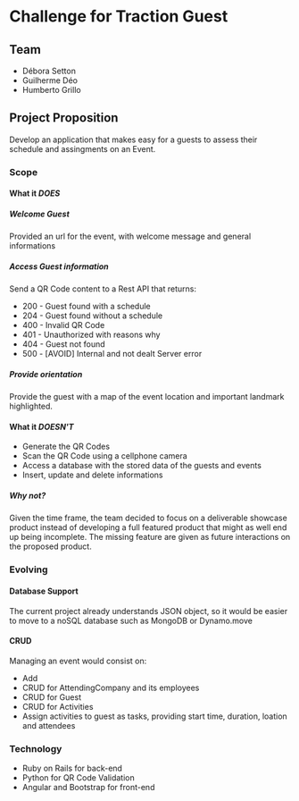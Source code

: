 # Challenge for Traction Guest
## Team
* Débora Setton
* Guilherme Déo
* Humberto Grillo
## Project Proposition
Develop an application that makes easy for a guests to assess their schedule
and assingments on an Event.
### Scope
#### What it *DOES*
##### Welcome Guest
Provided an url for the event, with welcome message and general informations
##### Access Guest information
Send a QR Code content to a Rest API that returns:
* 200 - Guest found with a schedule
* 204 - Guest found without a schedule
* 400 - Invalid QR Code
* 401 - Unauthorized with reasons why
* 404 - Guest not found
* 500 - [AVOID] Internal and not dealt Server error
##### Provide orientation
Provide the guest with a map of the event location and important landmark highlighted.
#### What it *DOESN'T*
* Generate the QR Codes
* Scan the QR Code using a cellphone camera
* Access a database with the stored data of the guests and events
* Insert, update and delete informations
##### Why not?
Given the time frame, the team decided to focus on a deliverable showcase
product instead of developing a full featured product that might as well
end up being incomplete.
The missing feature are given as future interactions on the proposed product.
### Evolving
#### Database Support
The current project already understands JSON object, so it would be easier to
move to a noSQL database such as MongoDB or Dynamo.move
#### CRUD
Managing an event would consist on:
* Add
* CRUD for AttendingCompany and its employees
* CRUD for Guest
* CRUD for Activities
* Assign activities to guest as tasks, providing start time, duration, loation
and attendees
### Technology
* Ruby on Rails for back-end
* Python for QR Code Validation
* Angular and Bootstrap for front-end
